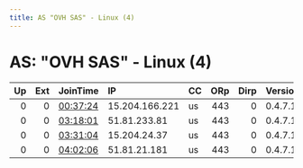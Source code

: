 ```yaml
---
title: AS "OVH SAS" - Linux (4)
---
```


# AS: "OVH SAS" - Linux (4)

|   Up |   Ext | JoinTime                                                                                              | IP             | CC   |   ORp |   Dirp | Version   | Contact   | Nickname            |   eFamMembers |
|-----:|------:|:------------------------------------------------------------------------------------------------------|:---------------|:-----|------:|-------:|:----------|:----------|:--------------------|--------------:|
|    0 |     0 | [00:37:24](https://nusenu.github.io/OrNetStats/w/relay/A06B371E2BA6EBE912BB88B1B2B93E7F74C664D4.html) | 15.204.166.221 | us   |   443 |      0 | 0.4.7.13  | None      | ydWN7YkcHQ0QGQ3jo9G |             1 |
|    0 |     0 | [03:18:01](https://nusenu.github.io/OrNetStats/w/relay/364D72C1949790D1DCE17AB2AA434B8A6053F95E.html) | 51.81.233.81   | us   |   443 |      0 | 0.4.7.13  | None      | MjrcRCm7xpgBJcj615t |             1 |
|    0 |     0 | [03:31:04](https://nusenu.github.io/OrNetStats/w/relay/7F5A37BA743E5973CAA925E9C9C2B7869B727A5D.html) | 15.204.24.37   | us   |   443 |      0 | 0.4.7.13  | None      | vb3uv4cBC7TB4NRtE9B |             1 |
|    0 |     0 | [04:02:06](https://nusenu.github.io/OrNetStats/w/relay/37234338B306FBDF7CDC1EAE2A83B5EFFEF894B7.html) | 51.81.21.181   | us   |   443 |      0 | 0.4.7.13  | None      | hTPXULd6548h5qk41O3 |             1 |
